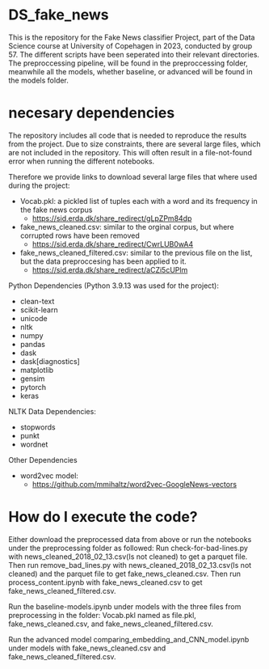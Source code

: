 # DS_fake_news
This is the repository for the Fake News classifier Project, part of the Data Science course at University of Copehagen in 2023, conducted by group 57.
The different scripts have been seperated into their relevant directories. The preproccessing pipeline, will be found in the preproccessing folder,
meanwhile all the models, whether baseline, or advanced will be found in the models folder.


# necesary dependencies
The repository includes all code that is needed to reproduce the results from the project. Due to size constraints, there are several large files,
which are not included in the repository. This will often result in a file-not-found error when running the different notebooks.

Therefore we provide links to download several large files that where used during the project:

- Vocab.pkl: a pickled list of tuples each with a word and its frequency in the fake news corpus
  - https://sid.erda.dk/share_redirect/gLpZPm84dp
- fake_news_cleaned.csv: similar to the orginal corpus, but where corrupted rows have been removed
  - https://sid.erda.dk/share_redirect/CwrLUB0wA4
- fake_news_cleaned_filtered.csv: similar to the previous file on the list, but the data preproccesing has been applied to it.
  - https://sid.erda.dk/share_redirect/aCZi5cUPlm
  
  
Python Dependencies (Python 3.9.13 was used for the project):
  - clean-text
  - scikit-learn
  - unicode
  - nltk
  - numpy
  - pandas
  - dask
  - dask[diagnostics]
  - matplotlib
  - gensim
  - pytorch
  - keras

NLTK Data Dependencies:
  - stopwords
  - punkt
  - wordnet

Other Dependencies
  - word2vec model:
    - https://github.com/mmihaltz/word2vec-GoogleNews-vectors
  
# How do I execute the code?
Either download the preprocessed data from above or run the notebooks under the preprocessing folder as followed: Run check-for-bad-lines.py with news_cleaned_2018_02_13.csv(Is not cleaned) to get a parquet file. Then run remove_bad_lines.py with news_cleaned_2018_02_13.csv(Is not cleaned) and the parquet file to get fake_news_cleaned.csv. Then run process_content.ipynb with fake_news_cleaned.csv to get fake_news_cleaned_filtered.csv.


Run the baseline-models.ipynb under models with the three files from preprocessing in the folder: Vocab.pkl named as file.pkl, fake_news_cleaned.csv, and fake_news_cleaned_filtered.csv.


Run the advanced model comparing_embedding_and_CNN_model.ipynb under models with fake_news_cleaned.csv and fake_news_cleaned_filtered.csv.
